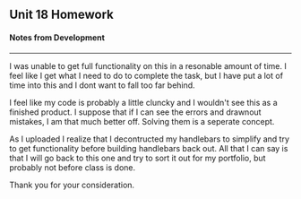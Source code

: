 ## Unit 18 Homework

#### Notes from Development

***

I was unable to get full functionality on this in a resonable amount of time. I feel like I get what I need to do to complete the task, but I have put a lot of time into this and I dont want to fall too far behind.

I feel like my code is probably a little cluncky and I wouldn't see this as a finished product. I suppose that if I can see the errors and drawnout mistakes, I am that much better off. Solving them is a seperate concept.

As I uploaded I realize that I decontructed my handlebars to simplify and try to get functionality before building handlebars back out. All that I can say is that I will go back to this one and try to sort it out for my portfolio, but probably not before class is done.

Thank you for your consideration.
